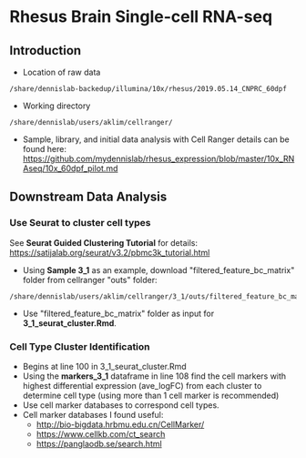 # Rhesus Brain Single-cell RNA-seq

## Introduction
* Location of raw data
```
/share/dennislab-backedup/illumina/10x/rhesus/2019.05.14_CNPRC_60dpf
```
* Working directory
```
/share/dennislab/users/aklim/cellranger/
```
* Sample, library, and initial data analysis with Cell Ranger details can be found here:
https://github.com/mydennislab/rhesus_expression/blob/master/10x_RNAseq/10x_60dpf_pilot.md

## Downstream Data Analysis

### Use Seurat to cluster cell types
See **Seurat Guided Clustering Tutorial** for details:
https://satijalab.org/seurat/v3.2/pbmc3k_tutorial.html

* Using **Sample 3_1** as an example, download "filtered_feature_bc_matrix" folder from cellranger "outs" folder:
```
/share/dennislab/users/aklim/cellranger/3_1/outs/filtered_feature_bc_matrix/
```
* Use "filtered_feature_bc_matrix" folder as input for **3_1_seurat_cluster.Rmd**.

### Cell Type Cluster Identification
* Begins at line 100 in 3_1_seurat_cluster.Rmd
* Using the **markers_3_1** dataframe in line 108 find the cell markers with highest differential expression (ave_logFC) from each cluster to determine cell type (using more than 1 cell marker is recommended)
* Use cell marker databases to correspond cell types.
* Cell marker databases I found useful:
  * http://bio-bigdata.hrbmu.edu.cn/CellMarker/
  * https://www.cellkb.com/ct_search
  * https://panglaodb.se/search.html
